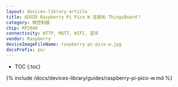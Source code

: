 ```yaml
---
layout: devices-library-article
title: 如何将 Raspberry Pi Pico W 连接到 ThingsBoard？
category: 微控制器
chip: RP2040
connectivity: HTTP, MQTT, WIFI, 蓝牙
vendor: Raspberry
deviceImageFileName: raspberry-pi-pico-w.jpg
docsPrefix: pe/
---
```


* TOC
{:toc}

{% include /docs/devices-library/guides/raspberry-pi-pico-w.md %}